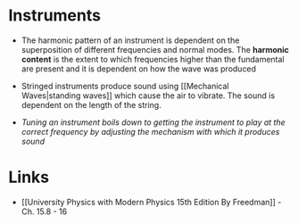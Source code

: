 
# Instruments
* The harmonic pattern of an instrument is dependent on the superposition of different frequencies and normal modes. The **harmonic content** is the extent to which frequencies higher than the fundamental are present and it is dependent on how the wave was produced

* Stringed instruments produce sound using [[Mechanical Waves|standing waves]] which cause the air to vibrate. The sound is dependent on the length of the string.
* *Tuning an instrument boils down to getting the instrument  to play at the correct frequency by adjusting the mechanism with which it produces sound*
# Links
* [[University Physics with Modern Physics 15th Edition By Freedman]] - Ch. 15.8 - 16